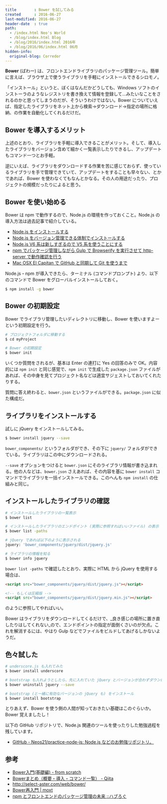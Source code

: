 ```yaml
---
title        : Bower を試してみる
created      : 2016-06-27
last-modified: 2016-06-27
header-date  : true
path:
  - /index.html Neo's World
  - /blog/index.html Blog
  - /blog/2016/index.html 2016年
  - /blog/2016/06/index.html 06月
hidden-info:
  original-blog: Corredor
---
```


**Bower** (ばわー) は、フロントエンドライブラリのパッケージ管理ツール。簡単に言えば、ブラウザ上で使うライブラリを手軽にインストールできるシロモノ。

「インストール」というと、ぼくはなんだかどうしても、Windows ソフトのインストーラのようなレジストリを書き換えて情報を登録して…みたいなことをされるのかと思ってしまうのだが、そういうわけではない。Bower についていえば、指定したライブラリをネット上から検索→ダウンロード→指定の場所に格納、の作業を自動化してくれるだけだ。

## Bower を導入するメリット

上述のとおり、ライブラリを手軽に導入できることがメリット。そして、導入したライブラリをバージョン含めて細かく一覧表示したりできるし、アップデートもコマンド一つとお手軽。

逆にいえば、ライブラリをダウンロードする作業を苦に感じておらず、使っているライブラリを手で管理できていて、アップデートをすることも早々ない、とかであれば、Bower を使わなくてもなんとかなる。その人の用途だったり、プロジェクトの規模だったりによると思う。

## Bower を使い始める

Bower は npm で動作するので、Node.js の環境を作っておくこと。Node.js の導入方法は過去記事で紹介している。

- [Node.js をインストールする](/blog/2016/04/05-01.html)
- [Node.js をバージョン管理できる体制でインストールする](/blog/2016/05/26-05.html)
- [Node.js V6 系は新しすぎるので V5 系を使うことにする](/blog/2016/05/27-01.html)
- [npm でパッケージ管理しながら Gulp で Browserify を実行させて http-server で動作確認を行う](/blog/2016/05/28-02.html)
- [Mac OSX El Capitan で GitHub と同期して Git を使うまで](/blog/2016/06/03-01.html)

Node.js・npm が導入できたら、ターミナル (コマンドプロンプト) より、以下のコマンドで Bower をグローバルインストールしておく。

```bash
$ npm install -g bower
```

## Bower の初期設定

Bower でライブラリ管理したいディレクトリに移動し、Bower を使いますよーという初期設定を行う。

```bash
# プロジェクトフォルダに移動する
$ cd myProject

# Bower の初期設定
$ bower init
```

いくつか質問をされるが、基本は Enter の連打に Yes の回答のみで OK。内容的には `npm init` と同じ感覚で、`npm init` で生成した `package.json` ファイルがあれば、その中身を見てプロジェクト名などは適宜サジェストしておいてくれたりする。

質問に答え終わると、`bower.json` というファイルができる。`package.json` に似た構成だ。

## ライブラリをインストールする

試しに jQuery をインストールしてみる。

```bash
$ bower install jquery --save
```

`bower_components/` というフォルダができ、その下に `jquery/` フォルダができている。ライブラリはこの中にダウンロードされる。

`--save` オプションをつけると `bower.json` にそのライブラリ情報が書き込まれる。他の人などは、`bower.json` さえあれば、その内容を基に `bower install` コマンドでライブラリを一括インストールできる。このへんも `npm install` の仕組みと同じ。

## インストールしたライブラリの確認

```bash
# インストールしたライブラリの一覧表示
$ bower list

# インストールしたライブラリのエンドポイント (実際に参照すればいいファイル) の表示
$ bower list -paths

# jQuery であれば以下のように表示される
jquery: 'bower_components/jquery/dist/jquery.js'

# ライブラリの情報を知る
$ bower info jquery
```

`bower list -paths` で確認したとおり、実際に HTML から jQuery を使用する場合は、

```html
<script src="bower_components/jquery/dist/jquery.js"></script>

<!-- もしくは圧縮版 -->
<script src="bower_components/jquery/dist/jquery.min.js"></script>
```

のように参照してやればいい。

Bower はライブラリをダウンロードしてくるだけで、_良き感じの場所に置き直したりはしてくれない_ので、エンドポイントの指定が面倒くさいのが欠点。これを解消するには、やはり Gulp などでファイルをビルドしてあげるしかないようだ。

## 色々試した

```bash
# underscore.js も入れてみた
$ bower install underscore

# bootstrap も入れようとしたら、先に入れていた jQuery とバージョンが合わずダウンロードできなかった。一旦 jQuery はアンインストールしておく
$ bower uninstall jquery --save

# bootstrap (と一緒に有効なバージョンの jQuery も) をインストール
$ bower install bootstrap
```

とりあえず、Bower を使う側の人間が知っておきたい基礎はこのぐらいか。Bower 覚えましたし！

以下の GitHub リポジトリで、Node.js 関連のツールを使ったりした勉強過程を残しています。

- [GitHub - Neos21/practice-node-js: Node.js などのお勉強リポジトリ。](https://github.com/Neos21/practice-node-js)

## 参考

- [Bower入門(基礎編) - from scratch](http://yosuke-furukawa.hatenablog.com/entry/2013/06/01/173308)
- [Bowerまとめ（概要・導入・コマンド一覧） - Qiita](http://qiita.com/oreo3@github/items/eb790fc091aa28af8d33)
- <http://select-aster.com/web/bower/>
- [Bower再入門 | moxt](https://hogehuga.com/post-214/)
- [npm とフロントエンドのパッケージ管理の未来 ::ハブろぐ](https://havelog.ayumusato.com/develop/others/e630-npm_meets_frontend.html)
